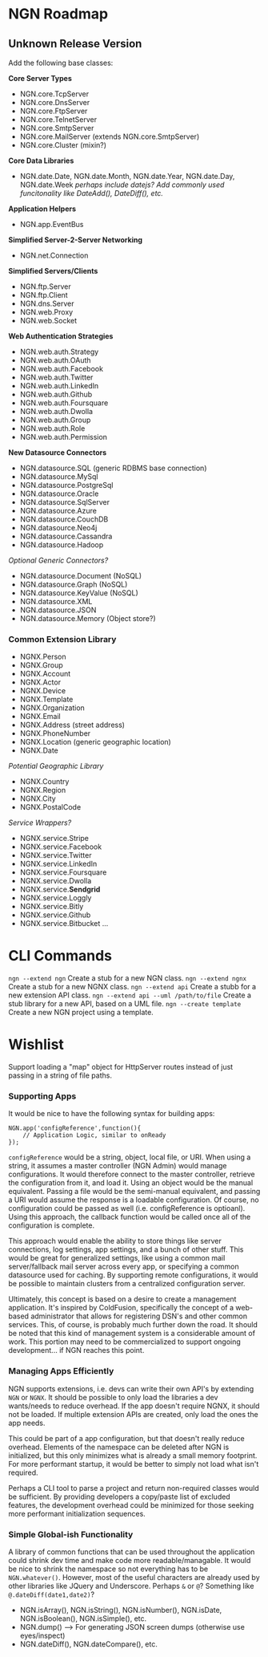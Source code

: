 NGN Roadmap
===========

## Unknown Release Version

Add the following base classes:

**Core Server Types**

* NGN.core.TcpServer
* NGN.core.DnsServer
* NGN.core.FtpServer
* NGN.core.TelnetServer
* NGN.core.SmtpServer
* NGN.core.MailServer (extends NGN.core.SmtpServer)
* NGN.core.Cluster (mixin?)

**Core Data Libraries**
* NGN.date.Date, NGN.date.Month, NGN.date.Year, NGN.date.Day, NGN.date.Week
_perhaps include datejs?_
_Add commonly used funcitonality like DateAdd(), DateDiff(), etc._

**Application Helpers**

* NGN.app.EventBus

**Simplified Server-2-Server Networking**

* NGN.net.Connection

**Simplified Servers/Clients**

* NGN.ftp.Server
* NGN.ftp.Client
* NGN.dns.Server
* NGN.web.Proxy
* NGN.web.Socket

**Web Authentication Strategies**

* NGN.web.auth.Strategy
* NGN.web.auth.OAuth
* NGN.web.auth.Facebook
* NGN.web.auth.Twitter
* NGN.web.auth.LinkedIn
* NGN.web.auth.Github
* NGN.web.auth.Foursquare
* NGN.web.auth.Dwolla
* NGN.web.auth.Group
* NGN.web.auth.Role
* NGN.web.auth.Permission

**New Datasource Connectors**

* NGN.datasource.SQL (generic RDBMS base connection)
* NGN.datasource.MySql
* NGN.datasource.PostgreSql
* NGN.datasource.Oracle
* NGN.datasource.SqlServer
* NGN.datasource.Azure
* NGN.datasource.CouchDB
* NGN.datasource.Neo4j
* NGN.datasource.Cassandra
* NGN.datasource.Hadoop

_Optional Generic Connectors?_

* NGN.datasource.Document (NoSQL)
* NGN.datasource.Graph (NoSQL)
* NGN.datasource.KeyValue (NoSQL)
* NGN.datasource.XML
* NGN.datasource.JSON
* NGN.datasource.Memory (Object store?)

### Common Extension Library

* NGNX.Person
* NGNX.Group
* NGNX.Account
* NGNX.Actor
* NGNX.Device
* NGNX.Template
* NGNX.Organization
* NGNX.Email
* NGNX.Address (street address)
* NGNX.PhoneNumber
* NGNX.Location (generic geographic location)
* NGNX.Date

_Potential Geographic Library_

* NGNX.Country
* NGNX.Region
* NGNX.City
* NGNX.PostalCode

_Service Wrappers?_
* NGNX.service.Stripe
* NGNX.service.Facebook
* NGNX.service.Twitter
* NGNX.service.LinkedIn
* NGNX.service.Foursquare
* NGNX.service.Dwolla
* NGNX.service.**Sendgrid**
* NGNX.service.Loggly
* NGNX.service.Bitly
* NGNX.service.Github
* NGNX.service.Bitbucket
...


CLI Commands
============

`ngn --extend ngn` Create a stub for a new NGN class.
`ngn --extend ngnx` Create a stub for a new NGNX class.
`ngn --extend api` Create a stubb for a new extension API class.
`ngn --extend api --uml /path/to/file` Create a stub library for a new API, based on a UML file. 
`ngn --create template` Create a new NGN project using a template.


Wishlist
========
Support loading a "map" object for HttpServer routes instead of just passing in a string of file paths.

### Supporting Apps

It would be nice to have the following syntax for building apps:

	NGN.app('configReference',function(){
		// Application Logic, similar to onReady
	});

`configReference` would be a string, object, local file, or URI. When using a string, it assumes a master controller (NGN Admin)
would manage configurations. It would therefore connect to the master controller, retrieve the configuration from it, and load it.
Using an object would be the manual equivalent. Passing a file would be the semi-manual equivalent, and passing a URI would
assume the response is a loadable configuration. Of course, no configuration could be passed as well (i.e. configReference is optioanl).
Using this approach, the callback function would be called once all of the configuration is complete.

This approach would enable the ability to store things like server connections, log settings, app settings, and a bunch of other stuff.
This would be great for generalized settings, like using a common mail server/fallback mail server across every app, or specifying a
common datasource used for caching. By supporting remote configurations, it would be possible to maintain clusters from a centralized
configuration server.

Ultimately, this concept is based on a desire to create a management application. It's inspired by ColdFusion, specifically the concept
of a web-based administrator that allows for registering DSN's and other common services. This, of course, is probably much further down
the road. It should be noted that this kind of management system is a considerable amount of work. This portion may need to be commercialized
to support ongoing development... if NGN reaches this point.

### Managing Apps Efficiently

NGN supports extensions, i.e. devs can write their own API's by extending `NGN` or `NGNX`. It should be possible to only load the libraries
a dev wants/needs to reduce overhead. If the app doesn't require NGNX, it should not be loaded. If multiple extension APIs are created,
only load the ones the app needs.

This could be part of a app configuration, but that doesn't really reduce overhead. Elements of the namespace can be deleted after NGN is
initialized, but this only minimizes what is already a small memory footprint. For more performant startup, it would be better to simply
not load what isn't required.

Perhaps a CLI tool to parse a project and return non-required classes would be sufficient. By providing developers a copy/paste list of 
excluded features, the development overhead could be minimized for those seeking more performant initialization sequences. 

### Simple Global-ish Functionality

A library of common functions that can be used throughout the application could shrink dev time and make code more readable/managable.
It would be nice to shrink the namespace so not everything has to be `NGN.whatever()`. However, most of the useful characters are already
used by other libraries like JQuery and Underscore. Perhaps `&` or `@`? Something like `@.dateDiff(date1,date2)`? 

* NGN.isArray(), NGN.isString(), NGN.isNumber(), NGN.isDate, NGN.isBoolean(), NGN.isSimple(), etc.
* NGN.dump() --> For generating JSON screen dumps (otherwise use eyes/inspect)
* NGN.dateDiff(), NGN.dateCompare(), etc.
